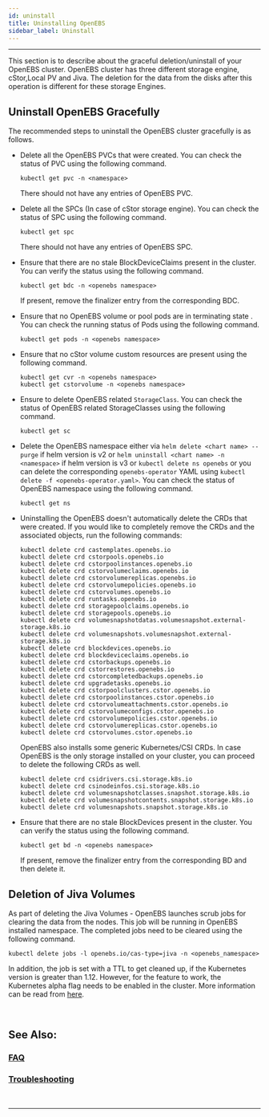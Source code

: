```yaml
---
id: uninstall
title: Uninstalling OpenEBS
sidebar_label: Uninstall
---
```

------

This section is to describe about the graceful deletion/uninstall of your OpenEBS cluster. OpenEBS cluster has three different storage engine, cStor,Local PV and Jiva. The deletion for the data from the disks after this operation is different for these storage Engines. 

## Uninstall OpenEBS Gracefully

The recommended steps to uninstall the OpenEBS cluster gracefully is as follows.

- Delete all the OpenEBS PVCs that were created. You can check the status of PVC using the following command. 

  ```
  kubectl get pvc -n <namespace>
  ```

  There should not have any entries of OpenEBS PVC.

- Delete all the SPCs (In case of cStor storage engine).  You can check the status of SPC using the following command.

  ```
  kubectl get spc 
  ```

  There should not have any entries of OpenEBS SPC. 
  
- Ensure that there are no stale BlockDeviceClaims present in the cluster. You can verify the status using the following command. 
  
  ```
  kubectl get bdc -n <openebs namespace>
  ```
  
  If present, remove the finalizer entry from the corresponding BDC.

- Ensure that no OpenEBS volume or pool pods are in terminating state . You can check the running status of Pods using the following command.

  ```
  kubectl get pods -n <openebs namespace>
  ```

- Ensure that no cStor volume custom resources are present using the following command.

  ```
  kubectl get cvr -n <openebs namespace>
  kubectl get cstorvolume -n <openebs namespace>
  ```

- Ensure to delete OpenEBS related `StorageClass`. You can check the status of OpenEBS related StorageClasses using the following command.

  ```
  kubectl get sc
  ```

- Delete the OpenEBS namespace either via `helm delete <chart name> --purge` if helm version is v2 or `helm uninstall <chart name> -n <namespace>` if helm version is v3 or `kubectl delete ns openebs` or you can delete the corresponding `openebs-operator` YAML using `kubectl delete -f <openebs-operator.yaml>`. You can check the status of OpenEBS namespace using the following command.

  ```
  kubectl get ns
  ```

- Uninstalling the OpenEBS doesn't automatically delete the CRDs that were created. If you would like to completely remove the CRDs and the associated objects, run the following commands:

  ```
  kubectl delete crd castemplates.openebs.io
  kubectl delete crd cstorpools.openebs.io
  kubectl delete crd cstorpoolinstances.openebs.io
  kubectl delete crd cstorvolumeclaims.openebs.io
  kubectl delete crd cstorvolumereplicas.openebs.io
  kubectl delete crd cstorvolumepolicies.openebs.io
  kubectl delete crd cstorvolumes.openebs.io
  kubectl delete crd runtasks.openebs.io
  kubectl delete crd storagepoolclaims.openebs.io
  kubectl delete crd storagepools.openebs.io
  kubectl delete crd volumesnapshotdatas.volumesnapshot.external-storage.k8s.io
  kubectl delete crd volumesnapshots.volumesnapshot.external-storage.k8s.io
  kubectl delete crd blockdevices.openebs.io
  kubectl delete crd blockdeviceclaims.openebs.io
  kubectl delete crd cstorbackups.openebs.io
  kubectl delete crd cstorrestores.openebs.io
  kubectl delete crd cstorcompletedbackups.openebs.io
  kubectl delete crd upgradetasks.openebs.io
  kubectl delete crd cstorpoolclusters.cstor.openebs.io
  kubectl delete crd cstorpoolinstances.cstor.openebs.io
  kubectl delete crd cstorvolumeattachments.cstor.openebs.io
  kubectl delete crd cstorvolumeconfigs.cstor.openebs.io
  kubectl delete crd cstorvolumepolicies.cstor.openebs.io
  kubectl delete crd cstorvolumereplicas.cstor.openebs.io
  kubectl delete crd cstorvolumes.cstor.openebs.io
  ```

  OpenEBS also installs some generic Kubernetes/CSI CRDs. In case OpenEBS is the only storage installed on your cluster, you can proceed to delete the following CRDs as well. 
  ```
  kubectl delete crd csidrivers.csi.storage.k8s.io
  kubectl delete crd csinodeinfos.csi.storage.k8s.io
  kubectl delete crd volumesnapshotclasses.snapshot.storage.k8s.io
  kubectl delete crd volumesnapshotcontents.snapshot.storage.k8s.io
  kubectl delete crd volumesnapshots.snapshot.storage.k8s.io
  ```


- Ensure that there are no stale BlockDevices present in the cluster. You can verify the status using the following command. 
  
  ```
  kubectl get bd -n <openebs namespace>
  ```
  
  If present, remove the finalizer entry from the corresponding BD and then delete it.


## Deletion of Jiva Volumes

As part of deleting the Jiva Volumes - OpenEBS launches scrub jobs for clearing the data from the nodes.  This job will be running in OpenEBS installed namespace. The completed jobs need to be cleared using the following command.

```
kubectl delete jobs -l openebs.io/cas-type=jiva -n <openebs_namespace>
```

In addition, the job is set with a TTL to get cleaned up, if the Kubernetes version is greater than 1.12. However, for the feature to work, the Kubernetes alpha flag needs to be enabled in the cluster. More information can be read from [here](https://kubernetes.io/docs/concepts/workloads/controllers/jobs-run-to-completion/#clean-up-finished-jobs-automatically).

<br>

## See Also:

### [FAQ](/docs/next/faq.html)

### [Troubleshooting](/docs/next/troubleshooting.html)

<br>

<hr>
<br>


